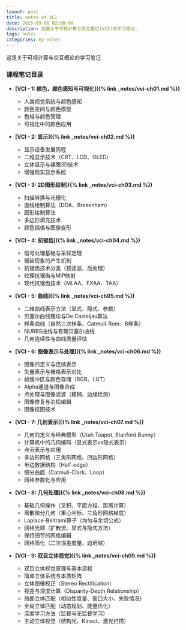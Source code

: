 ```yaml
---
layout: post
title: notes of VCI
date: 2025-09-08 02:00:00
description: 这是关于可视计算与交互概论(VCI)的学习笔记.
tags: notes
categories: my-notes
---
```


这是关于可视计算与交互概论的学习笔记

### 课程笔记目录

- **[VCI - 1: 颜色，颜色感知与可视化]({% link _notes/vci-ch01.md %})**

  - 人类视觉系统与颜色感知
  - 颜色空间与颜色模型
  - 色域与颜色管理
  - 可视化中的颜色应用

- **[VCI - 2: 显示]({% link _notes/vci-ch02.md %})**

  - 显示设备发展历程
  - 二维显示技术（CRT、LCD、OLED）
  - 立体显示与裸眼3D技术
  - 增强现实显示系统

- **[VCI - 3: 2D图形绘制]({% link _notes/vci-ch03.md %})**

  - 扫描转换与光栅化
  - 直线绘制算法（DDA、Bresenham）
  - 圆形绘制算法
  - 多边形填充技术
  - 颜色插值与图像变形

- **[VCI - 4: 抗锯齿]({% link _notes/vci-ch04.md %})**

  - 信号处理基础与采样定理
  - 锯齿现象的产生机制
  - 抗锯齿技术分类（预滤波、后处理）
  - 纹理抗锯齿与MIP映射
  - 现代抗锯齿技术（MLAA、FXAA、TAA）

- **[VCI - 5: 曲线]({% link _notes/vci-ch05.md %})**

  - 二维曲线表示方法（显式、隐式、参数）
  - 贝塞尔曲线理论与De Casteljau算法
  - 样条曲线（自然三次样条、Catmull-Rom、B样条）
  - NURBS曲线与有理贝塞尔曲线
  - 几何连续性与曲线质量评估

- **[VCI - 6: 图像表示与处理]({% link _notes/vci-ch06.md %})**

  - 图像的定义与连续表示
  - 矢量表示与栅格表示对比
  - 帧缓冲区与颜色存储（RGB、LUT）
  - Alpha通道与图像合成
  - 点处理与图像滤波（模糊、边缘检测）
  - 图像修复与泊松编辑
  - 图像抠图技术

- **[VCI - 7: 几何表示]({% link _notes/vci-ch07.md %})**

  - 几何的定义与经典模型（Utah Teapot, Stanford Bunny）
  - 计算机中的几何编码（显式表示vs隐式表示）
  - 点云表示与应用
  - 多边形网格（三角形网格、四边形网格）
  - 半边数据结构（Half-edge）
  - 细分曲面（Catmull-Clark、Loop）
  - 网格参数化与应用

- **[VCI - 8: 几何处理]({% link _notes/vci-ch08.md %})**
  - 基础几何操作（叉积、平面方程、距离计算）
  - 离散微分几何（重心坐标、三角形网格梯度）
  - Laplace-Beltrami算子（均匀与余切公式）
  - 网格光顺（扩散流、显式与隐式方法）
  - 保持细节的网格编辑
  - 网格简化（二次误差度量、边坍缩）

- **[VCI - 9: 双目立体视觉]({% link _notes/vci-ch09.md %})**
  - 双目立体视觉原理与基本流程
  - 简单立体系统与本质矩阵
  - 立体图像校正（Stereo Rectification）
  - 视差与深度计算（Disparity-Depth Relationship）
  - 局部立体匹配（相似性度量、窗口大小、失败情况）
  - 全局立体匹配（动态规划、能量优化）
  - 深度学习方法（监督与无监督学习）
  - 主动立体视觉（结构光、Kinect、激光扫描）
